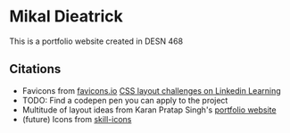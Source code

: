 # Mikal Dieatrick

This is a portfolio website created in DESN 468

## Citations

* Favicons from [favicons.io](https://favicons.io)
[CSS layout challenges on Linkedin Learning](https://www.linkedin.com/learning/css-layout-code-challenges/)
* TODO: Find a codepen pen you can apply to the project
* Multitude of layout ideas from Karan Pratap Singh's [portfolio website](https://www.karanpratapsingh.com/)
* (future) Icons from [skill-icons](https://github.com/tandpfun/skill-icons)

